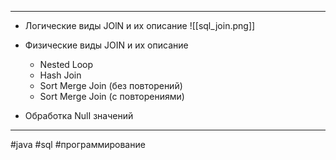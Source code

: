 ***
- Логические виды JOlN и их описание
![[sql_join.png]]
- Физические виды JOIN и их описание
	- Nested Loop
	- Hash Join
	- Sort Merge Join (без повторений)
	- Sort Merge Join (с повторениями)

- Обработка NulI значений
***
#java #sql #программирование 